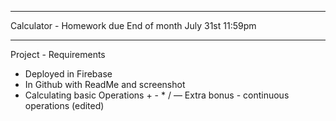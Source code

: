 ******************************
Calculator - Homework due End of month July 31st 11:59pm
*******************************
Project - Requirements
- Deployed in Firebase
- In Github with ReadMe and screenshot
- Calculating basic Operations + - * /
— Extra bonus - continuous operations (edited) 


